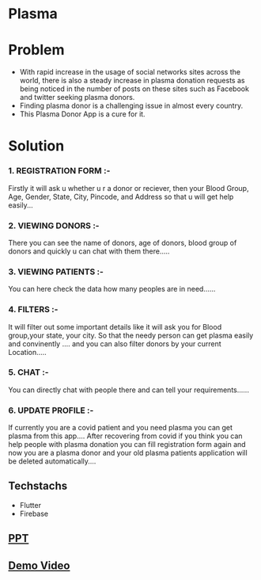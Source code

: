# Plasma

# Problem

- With rapid increase in the usage of social networks sites across the world, there is also a steady increase in plasma donation requests as being noticed in the number of posts on these sites such as Facebook and twitter seeking plasma donors. 
- Finding plasma donor is a challenging issue in almost every country. 
- This Plasma Donor App is a cure for it.

# Solution

### 1. REGISTRATION FORM  :- 
Firstly it will ask u whether u r a donor or reciever, then your Blood Group, Age, Gender, State, City, Pincode, and Address so that u will get help easily...

### 2. VIEWING DONORS :- 
There you can see the name of donors, age of donors, blood group of donors and quickly u can chat with them there.....

### 3. VIEWING PATIENTS  :- 
You can here check the data how many peoples are in need......

### 4. FILTERS :- 
It will filter out some important details like it will ask you for Blood group,your state, your city. So that the needy person can get plasma easily and convinently ....
and you can also filter donors by your current Location.....

### 5. CHAT :-  
You can directly chat with people there and  can tell your requirements......

### 6. UPDATE PROFILE :- 
If currently you are a covid patient and you need plasma you can get plasma from this app....
After recovering from covid if you think you can help people with plasma donation you can fill registration form again and now you are a plasma donor and your old plasma patients application will be deleted automatically....

## Techstachs
- Flutter
- Firebase


## [PPT](https://docs.google.com/presentation/d/1rLbAgC2QCO6-Du2upyxPwTqKHgJ0hF8sDKDdhGTCdos/edit?usp=sharing)
## [Demo Video](https://youtu.be/iWjdHn3djvk)

